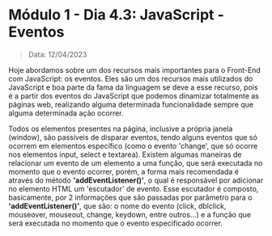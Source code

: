 # Módulo 1 - Dia 4.3: JavaScript - Eventos

> Data: 12/04/2023

Hoje abordamos sobre um dos recursos mais importantes para o Front-End com JavaScript: os eventos. Eles são um dos recursos mais utilizados do JavaScript e boa parte da fama da linguagem se deve a esse recurso, pois é a partir dos eventos do JavaScript que podemos dinamizar totalmente as páginas web, realizando alguma determinada funcionalidade sempre que alguma determinada ação ocorrer.

Todos os elementos presentes na página, inclusive a própria janela (window), são passíveis de disparar eventos, tendo alguns eventos que só ocorrem em elementos específico (como o evento 'change', que só ocorre nos elementos input, select e textarea). Existem algumas maneiras de relacionar um evento de um elemento a uma função, que será executada no momento que o evento ocorrer, porém, a forma mais recomendada é através do método __'addEventListener()'__, o qual é responsável por adicionar no elemento HTML um 'escutador' de evento. Esse escutador é composto, basicamente, por 2 informações que são passadas por parâmetro para o __'addEventListener()'__, que são: o nome do evento (click, dblclick, mouseover, mouseout, change, keydown, entre outros...) e a função que será executada no momento que o evento especificado ocorrer.